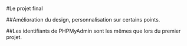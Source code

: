 #Le projet final 



##Amélioration du design, personnalisation sur certains points.



##Les identifiants de PHPMyAdmin sont les mêmes que lors du premier projet.
